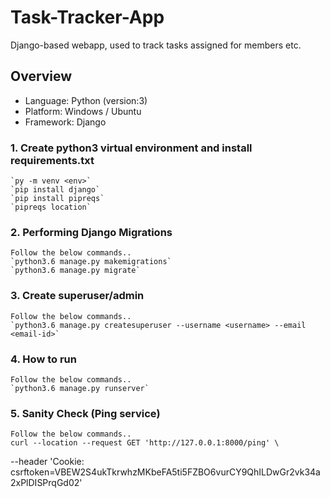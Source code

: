 # Task-Tracker-App

Django-based webapp, used to track tasks assigned for members etc.

## Overview

* Language: Python (version:3)
* Platform: Windows / Ubuntu
* Framework: Django

### 1. Create python3 virtual environment and install requirements.txt
    `py -m venv <env>`
    `pip install django`
    `pip install pipreqs`
    `pipreqs location`

### 2. Performing Django Migrations
    Follow the below commands..
    `python3.6 manage.py makemigrations`
    `python3.6 manage.py migrate`

### 3. Create superuser/admin
    Follow the below commands..
    `python3.6 manage.py createsuperuser --username <username> --email <email-id>`

### 4. How to run
    Follow the below commands..
    `python3.6 manage.py runserver`

### 5. Sanity Check (Ping service)
    Follow the below commands..
    curl --location --request GET 'http://127.0.0.1:8000/ping' \
--header 'Cookie: csrftoken=VBEW2S4ukTkrwhzMKbeFA5ti5FZBO6vurCY9QhILDwGr2vk34a
2xPlDISPrqGd02'
